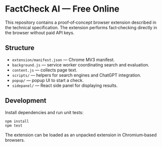# FactCheck AI — Free Online

This repository contains a proof‑of‑concept browser extension described in the technical specification. The extension performs fact‑checking directly in the browser without paid API keys.

## Structure

- `extension/manifest.json` — Chrome MV3 manifest.
- `background.js` — service worker coordinating search and evaluation.
- `content.js` — collects page text.
- `scripts/` — helpers for search engines and ChatGPT integration.
- `popup/` — popup UI to start a check.
- `sidepanel/` — React side panel for displaying results.

## Development

Install dependencies and run unit tests:

```bash
npm install
npm test
```

The extension can be loaded as an unpacked extension in Chromium‑based browsers.
